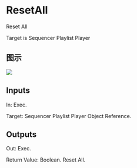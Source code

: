 # ResetAll

Reset All

Target is Sequencer Playlist Player

## 图示

![]($-20221218-20562251.png)

## Inputs

In: Exec.

Target: Sequencer Playlist Player Object Reference.  

## Outputs

Out: Exec.

Return Value: Boolean. Reset All.

